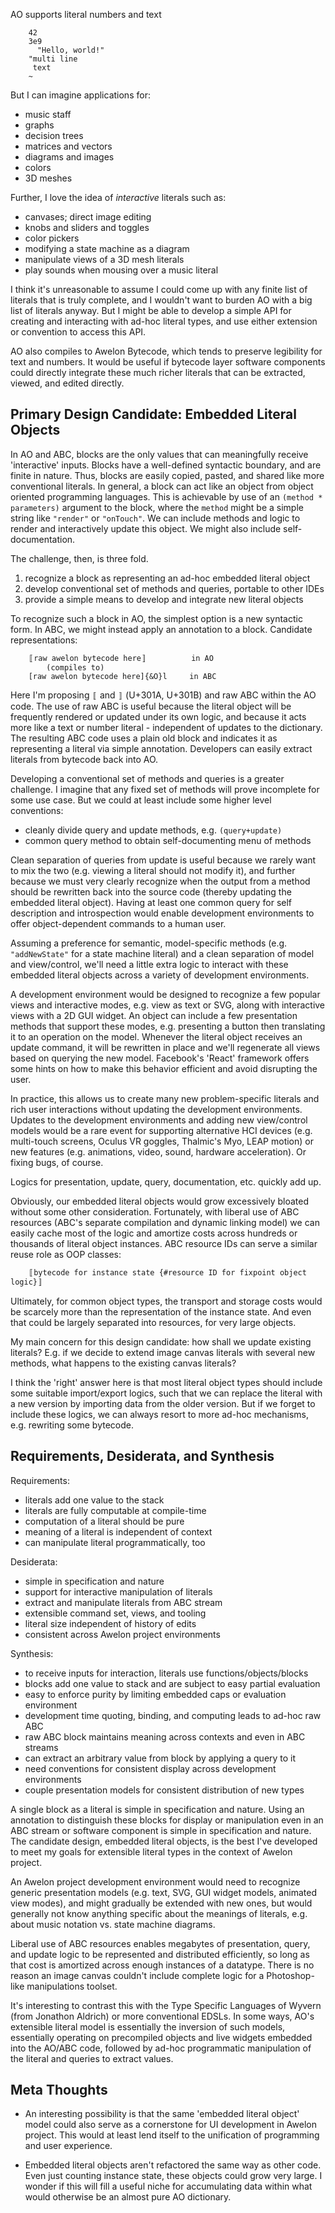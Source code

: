 
AO supports literal numbers and text

        42
        3e9
          "Hello, world!"
        "multi line 
         text
        ~

But I can imagine applications for:

* music staff
* graphs 
* decision trees
* matrices and vectors
* diagrams and images
* colors
* 3D meshes

Further, I love the idea of *interactive* literals such as:

* canvases; direct image editing
* knobs and sliders and toggles
* color pickers
* modifying a state machine as a diagram
* manipulate views of a 3D mesh literals
* play sounds when mousing over a music literal

I think it's unreasonable to assume I could come up with any finite list of literals that is truly complete, and I wouldn't want to burden AO with a big list of literals anyway. But I might be able to develop a simple API for creating and interacting with ad-hoc literal types, and use either extension or convention to access this API. 

AO also compiles to Awelon Bytecode, which tends to preserve legibility for text and numbers. It would be useful if bytecode layer software components could directly integrate these much richer literals that can be extracted, viewed, and edited directly.

## Primary Design Candidate: Embedded Literal Objects

In AO and ABC, blocks are the only values that can meaningfully receive 'interactive' inputs. Blocks have a well-defined syntactic boundary, and are finite in nature. Thus, blocks are easily copied, pasted, and shared like more conventional literals. In general, a block can act like an object from object oriented programming languages. This is achievable by use of an `(method * parameters)` argument to the block, where the `method` might be a simple string like `"render"` or `"onTouch"`. We can include methods and logic to render and interactively update this object. We might also include self-documentation. 

The challenge, then, is three fold.

1. recognize a block as representing an ad-hoc embedded literal object
2. develop conventional set of methods and queries, portable to other IDEs
3. provide a simple means to develop and integrate new literal objects

To recognize such a block in AO, the simplest option is a new syntactic form. In ABC, we might instead apply an annotation to a block. Candidate representations:

        〚raw awelon bytecode here〛          in AO    
            (compiles to)
        [raw awelon bytecode here]{&O}l     in ABC

Here I'm proposing `〚` and `〛` (U+301A, U+301B) and raw ABC within the AO code. The use of raw ABC is useful because the literal object will be frequently rendered or updated under its own logic, and because it acts more like a text or number literal - independent of updates to the dictionary. The resulting ABC code uses a plain old block and indicates it as representing a literal via simple annotation. Developers can easily extract literals from bytecode back into AO. 

Developing a conventional set of methods and queries is a greater challenge. I imagine that any fixed set of methods will prove incomplete for some use case. But we could at least include some higher level conventions:

* cleanly divide query and update methods, e.g. `(query+update)`
* common query method to obtain self-documenting menu of methods

Clean separation of queries from update is useful because we rarely want to mix the two (e.g. viewing a literal should not modify it), and further because we must very clearly recognize when the output from a method should be rewritten back into the source code (thereby updating the embedded literal object). Having at least one common query for self description and introspection would enable development environments to offer object-dependent commands to a human user.

Assuming a preference for semantic, model-specific methods (e.g. `"addNewState"` for a state machine literal) and a clean separation of model and view/control, we'll need a little extra logic to interact with these embedded literal objects across a variety of development environments. 

A development environment would be designed to recognize a few popular views and interactive modes, e.g. view as text or SVG, along with interactive views with a 2D GUI widget. An object can include a few presentation methods that support these modes, e.g. presenting a button then translating it to an operation on the model. Whenever the literal object receives an update command, it will be rewritten in place and we'll regenerate all views based on querying the new model. Facebook's 'React' framework offers some hints on how to make this behavior efficient and avoid disrupting the user.

In practice, this allows us to create many new problem-specific literals and rich user interactions without updating the development environments. Updates to the development environments and adding new view/control models would be a rare event for supporting alternative HCI devices (e.g. multi-touch screens, Oculus VR goggles, Thalmic's Myo, LEAP motion) or new features (e.g. animations, video, sound, hardware acceleration). Or fixing bugs, of course.

Logics for presentation, update, query, documentation, etc. quickly add up.

Obviously, our embedded literal objects would grow excessively bloated without some other consideration. Fortunately, with liberal use of ABC resources (ABC's separate compilation and dynamic linking model) we can easily cache most of the logic and amortize costs across hundreds or thousands of literal object instances. ABC resource IDs can serve a similar reuse role as OOP classes:

        〚bytecode for instance state {#resource ID for fixpoint object logic}〛

Ultimately, for common object types, the transport and storage costs would be scarcely more than the representation of the instance state. And even that could be largely separated into resources, for very large objects.

My main concern for this design candidate: how shall we update existing literals? E.g. if we decide to extend image canvas literals with several new methods, what happens to the existing canvas literals? 

I think the 'right' answer here is that most literal object types should include some suitable import/export logics, such that we can replace the literal with a new version by importing data from the older version. But if we forget to include these logics, we can always resort to more ad-hoc mechanisms, e.g. rewriting some bytecode.

## Requirements, Desiderata, and Synthesis

Requirements:

* literals add one value to the stack
* literals are fully computable at compile-time
* computation of a literal should be pure
* meaning of a literal is independent of context
* can manipulate literal programmatically, too

Desiderata:

* simple in specification and nature
* support for interactive manipulation of literals
* extract and manipulate literals from ABC stream
* extensible command set, views, and tooling
* literal size independent of history of edits
* consistent across Awelon project environments

Synthesis:

* to receive inputs for interaction, literals use functions/objects/blocks
* blocks add one value to stack and are subject to easy partial evaluation
* easy to enforce purity by limiting embedded caps or evaluation environment
* development time quoting, binding, and computing leads to ad-hoc raw ABC
* raw ABC block maintains meaning across contexts and even in ABC streams
* can extract an arbitrary value from block by applying a query to it
* need conventions for consistent display across development environments
* couple presentation models for consistent distribution of new types

A single block as a literal is simple in specification and nature. Using an annotation to distinguish these blocks for display or manipulation even in an ABC stream or software component is simple in specification and nature. The candidate design, embedded literal objects, is the best I've developed to meet my goals for extensible literal types in the context of Awelon project.

An Awelon project development environment would need to recognize generic presentation models (e.g. text, SVG, GUI widget models, animated view modes), and might gradually be extended with new ones, but would generally not know anything specific about the meanings of literals, e.g. about music notation vs. state machine diagrams. 

Liberal use of ABC resources enables megabytes of presentation, query, and update logic to be represented and distributed efficiently, so long as that cost is amortized across enough instances of a datatype. There is no reason an image canvas couldn't include complete logic for a Photoshop-like manipulations toolset.

It's interesting to contrast this with the Type Specific Languages of Wyvern (from Jonathon Aldrich) or more conventional EDSLs. In some ways, AO's extensible literal model is essentially the inversion of such models, essentially operating on precompiled objects and live widgets embedded into the AO/ABC code, followed by ad-hoc programmatic manipulation of the literal and queries to extract values.

## Meta Thoughts

* An interesting possibility is that the same 'embedded literal object' model could also serve as a cornerstone for UI development in Awelon project. This would at least lend itself to the unification of programming and user experience.

* Embedded literal objects aren't refactored the same way as other code. Even just counting instance state, these objects could grow very large. I wonder if this will fill a useful niche for accumulating data within what would otherwise be an almost pure AO dictionary.
